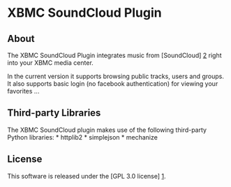 XBMC SoundCloud Plugin
======================

About
-----
The XBMC SoundCloud Plugin integrates music from [SoundCloud] [2] right into your XBMC media center. 

In the current version it supports browsing public tracks, users and groups.
It also supports basic login (no facebook authentication) for viewing your favorites ...

Third-party Libraries
---------------------
The XBMC SoundCloud plugin makes use of the following third-party Python libraries:
	* httplib2
	* simplejson
 	* mechanize 
	
License
-------
This software is released under the [GPL 3.0 license] [1].
	
[1]: http://www.gnu.org/licenses/gpl-3.0.html
[2]: http://soundcloud.com
[3]: http://wiki.github.com/soundcloud/python-api-wrapper/